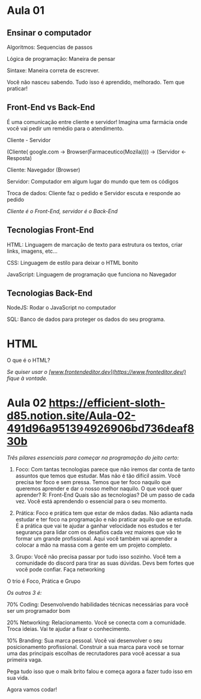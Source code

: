 # Aula 01

## Ensinar o computador

Algoritmos: Sequencias de passos

Lógica de programação: Maneira de pensar

Sintaxe: Maneira correta de escrever.

Você não nasceu sabendo. Tudo isso é aprendido, melhorado. Tem que praticar!

## Front-End vs Back-End

É uma comunicação entre cliente e servidor! Imagina uma farmácia onde você vai pedir um remédio para o  atendimento.

Cliente - Servidor

(Cliente( google.com -> Browser(Farmaceutico(Mozila)))) -> (Servidor <- Resposta)

Cliente: Navegador (Browser)

Servidor: Computador em algum lugar do mundo que tem os códigos

Troca de dados: Cliente faz o pedido e Servidor escuta e responde ao pedido

*Cliente é o Front-End, servidor é o Back-End* 

## Tecnologias Front-End

HTML: Linguagem de marcação de texto para estrutura os textos, criar links, imagens, etc...

CSS: Linguagem de estilo para deixar o HTML bonito

JavaScript: Linguagem de programação que funciona no Navegador

## Tecnologias Back-End

NodeJS: Rodar o JavaScript no computador

SQL: Banco de dados para proteger os dados do seu programa.

# HTML

O que é o HTML?

*Se quiser usar o [www.frontendeditor.dev](https://www.fronteditor.dev/) fique à vontade.*

# Aula 02 https://efficient-sloth-d85.notion.site/Aula-02-491d96a951394926906bd736deaf830b

*Três pilares essenciais para começar na programação do jeito certo:*


1. Foco: Com tantas tecnologias parece que não iremos dar conta de tanto assuntos que temos que estudar. Mas não é tão difícil assim. Você precisa ter foco e sem pressa. Temos que ter foco naquilo que queremos aprender e dar o nosso melhor naquilo. O que você quer aprender? R: Front-End Quais são as tecnologias?
Dê um passo de cada vez. Você está aprendendo o essencial para o seu momento.

2. Prática: Foco e prática tem que estar de mãos dadas. Não adianta nada estudar e ter foco na programação e não praticar aquilo que se estuda. É a prática que vai te ajudar a ganhar velocidade nos estudos e ter segurança para lidar com os desafios cada vez maiores que vão te formar um grande profissional. Aqui você também vai aprender a colocar a mão na massa com a gente em um projeto completo.

3. Grupo: Você não precisa passar por tudo isso sozinho. Você tem a comunidade do discord para tirar as suas dúvidas. Devs bem fortes que você pode confiar. Faça networking

O trio é Foco, Prática e Grupo

*Os outros 3 é:*

70% Coding: Desenvolvendo habilidades técnicas necessárias para você ser um programador bom

20% Networking: Relacionamento. Você se conecta com a comunidade. Troca ideias. Vai te ajudar a fixar o conhecimento.

10% Branding: Sua marca pessoal. Você vai desenvolver o seu posicionamento profissional. Construir a sua marca para você se tornar uma das principais escolhas de recrutadores para você acessar a sua primeira vaga.

Pega tudo isso que o maik brito falou e começa agora a fazer tudo isso em sua vida.

Agora vamos codar!


